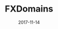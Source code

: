 ---
layout: site
title: "FXDomains"
date: 2017-11-14
categories: [community]
version: 4.4.6
major: 4
minor: 4
patch: 6
slug: fxdomains
link: https://www.fxdomains.com/
submitter: lpolepeddi
permalink: /sites/:slug
---